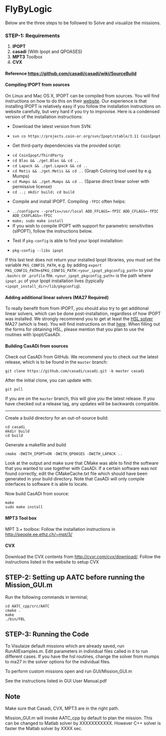 # FlyByLogic
Below are the three steps to be followed to Solve and visualize the missions.
### STEP-1: Requirements
1. **IPOPT**
2. **casadi** (With Ipopt and QPOASES)
3. **MPT3** Toolbox
4. **CVX**

#### Reference https://github.com/casadi/casadi/wiki/SourceBuild

#### Compiling IPOPT from sources
On Linux and Mac OS X, IPOPT can be compiled from sources. You will find instructions on how to do this on their [website](https://www.coin-or.org/Ipopt). Our experience is that installing IPOPT is relatively easy if you follow the installation instructions on website carefully, but very hard if you try to improvise. Here is a condensed version of the installation instructions:
- Download the latest version from SVN:
 * `svn co https://projects.coin-or.org/svn/Ipopt/stable/3.11 CoinIpopt`
- Get third-party dependencies via the provided script:
 * `cd CoinIpopt/ThirdParty`
 * `cd Blas && ./get.Blas && cd ..`
 * `cd Lapack && ./get.Lapack && cd ..`
 * `cd Metis && ./get.Metis && cd ..` (Graph Coloring tool used by e.g. Mumps)
 * `cd Mumps && ./get.Mumps && cd ..` (Sparse direct linear solver with permissive license)
 * `cd ..; mkdir build; cd build`
- Compile and install IPOPT. Compiling `-fPIC` often helps:
 * `../configure --prefix=/usr/local ADD_FFLAGS=-fPIC ADD_CFLAGS=-fPIC ADD_CXXFLAGS=-fPIC`
 * `make; sudo make install`
 * If you wish to compile IPOPT with support for parametric sensitivities (sIPOPT), follow the instructions below.
- Test if `pkg-config` is able to find your Ipopt installation:
 * `pkg-config --libs ipopt`

If this last test does not return your installed Ipopt libraries, you must set the variable `PKG_CONFIG_PATH`, e.g. by adding `export PKG_CONFIG_PATH=$PKG_CONFIG_PATH:<your_ipopt_pkgconfig_path>` to your `.bashrc` or `.profile` file. `<your_ipopt_pkgconfig_path>` is the path where `ipopt.pc` of your Ipopt installation lives (typically `<ipopt_install_dir>/lib/pkgconfig`).

#### Adding additional linear solvers (MA27 Required)
To really benefit from from IPOPT, you should also try to get additional linear solvers, which can be done post-installation, regardless of how IPOPT was installed. We strongly recommend you to get at least the [HSL solver](http://www.hsl.rl.ac.uk/archive/index.html) MA27 (which is free). You will find instructions on that [here](Obtaining-HSL). When filling out the forms for obtaining HSL, please mention that you plan to use the routines with Ipopt/CasADi.


#### Building CasADi from sources

Check out CasADi from GitHub. We recommend you to check out the latest release, which is to be found in the `master` branch:
```
git clone https://github.com/casadi/casadi.git -b master casadi
```
After the initial clone, you can update with:
```
git pull
```
If you are on the `master` branch, this will give you the latest release. If you have checked out a release tag, any updates will be backwards compatible.
***


Create a build directory for an out-of-source build:
```
cd casadi
mkdir build
cd build
```

Generate a makefile and build
```
cmake -DWITH_IPOPT=ON -DWITH_QPOASES -DWITH_LAPACK ..
```

Look at the output and make sure that CMake was able to find the software that you wanted to use together with CasADi. If a certain software was not found correctly, edit the CMakeCache.txt file which should have been generated in your build directory. Note that CasADi will only compile interfaces to software it is able to locate.

Now build CasADi from source:
```
make
sudo make install
```
#### MPT3 Tool box 
MPT 3.+ toolbox: Follow the installation instructions in http://people.ee.ethz.ch/~mpt/3/

#### CVX
Download the CVX contents from http://cvxr.com/cvx/download/. Follow the instructions listed in the website to setup CVX


## STEP-2: Setting up AATC before running the Mission_GUI.m
Run the following commands in terminal;
```
cd AATC_cpp/src/AATC
cmake .
make
./bin/FBL
```

## STEP-3: Running the Code
To Visulaize default missions which are already saved, run RunAllExamples.m. Edit parameters in individual files called in it to run different cases. If you have the hsl routines, change the solver from mumps to ma27 in the solver options for the individual files.

To perform custom missions open and run GUI/Mission_GUI.m

See the instructions listed in GUI User Manual.pdf

## Note
Make sure that Casadi, CVX, MPT3 are in the right path.

Mission_GUI.m will invoke AATC_cpp by default to plan the mission. This can be changed to Matlab solver by XXXXXXXXXXX. However C++ solver is faster the Matlab solver by XXXX sec.



